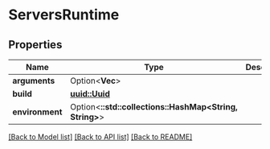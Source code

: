 # ServersRuntime

## Properties

Name | Type | Description | Notes
------------ | ------------- | ------------- | -------------
**arguments** | Option<**Vec<String>**> |  | [optional]
**build** | [**uuid::Uuid**](uuid::Uuid.md) |  | 
**environment** | Option<**::std::collections::HashMap<String, String>**> |  | [optional]

[[Back to Model list]](../README.md#documentation-for-models) [[Back to API list]](../README.md#documentation-for-api-endpoints) [[Back to README]](../README.md)


